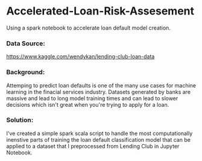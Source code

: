 # Accelerated-Loan-Risk-Assesement
Using a spark notebook to accelerate loan default model creation.

### Data Source:
https://www.kaggle.com/wendykan/lending-club-loan-data

### Background:
Attemping to predict loan defaults is one of the many use cases for machine learning in the finacial services industry.
Datasets generated by banks are massive and lead to long model training times and can lead to slower decisions which isn't great when you're trying to apply for a loan.

### Solution:
I've created a simple spark scala script to handle the most computationally inenstive parts of training the loan default classification model that can be applied to a dataset that I preprocessed from Lending Club in Jupyter Notebook.
